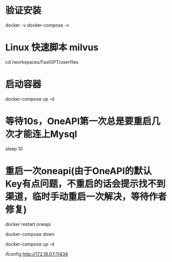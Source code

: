 # 验证安装
docker -v
docker-compose -v

# Linux 快速脚本 milvus
cd /workspaces/FastGPT/userfiles

# 启动容器
docker-compose up -d

# 等待10s，OneAPI第一次总是要重启几次才能连上Mysql

sleep 10
# 重启一次oneapi(由于OneAPI的默认Key有点问题，不重启的话会提示找不到渠道，临时手动重启一次解决，等待作者修复)
docker restart oneapi

docker-compose down

docker-compose up -d

ifconfig
http://172.18.0.1:11434
